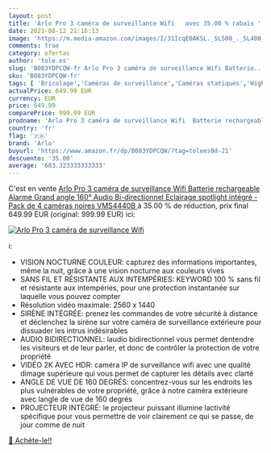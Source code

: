 ```yaml
---
layout: post
title: 'Arlo Pro 3 caméra de surveillance Wifi   avec 35.00 % rabais '
date: 2021-08-12 21:16:13
image: 'https://m.media-amazon.com/images/I/31IcqE0AKSL._SL500_._SL400_.jpg'
comments: true
category: ofertas
author: 'tole.es'
slug: 'B083YDPCQW-fr Arlo Pro 3 caméra de surveillance Wifi Batterie...'
sku: 'B083YDPCQW-fr'
tags: [ 'Bricolage','Caméras de surveillance','Caméras statiques','High-Tech','Photo et caméscopes','Systèmes sécurité pour la maison','Sécurité','arlo', ]
actualPrice: 649.99 EUR
currency: EUR
price: 649.99
comparePrice: 999.99 EUR
prodname: 'Arlo Pro 3 caméra de surveillance Wifi  Batterie rechargeable Alarme Grand angle 160° Audio Bi-directionnel Eclairage spotlight intégré - Pack de 4 caméras noires  VMS4440B '
country: 'fr'
flag: '🇫🇷'
brand: 'Arlo'
buyurl: 'https://www.amazon.fr/dp/B083YDPCQW/?tag=tolees0d-21'
descuento: '35.00'
average: '683.323333333333'
---
```


C'est en vente [Arlo Pro 3 caméra de surveillance Wifi  Batterie rechargeable Alarme Grand angle 160° Audio Bi-directionnel Eclairage spotlight intégré - Pack de 4 caméras noires  VMS4440B ](https://www.amazon.fr/dp/B083YDPCQW/?tag=tolees0d-21)  à  35.00 % de réduction, prix final  649.99 EUR (original: 999.99 EUR) ici:

[![Arlo Pro 3 caméra de surveillance Wifi  ](https://m.media-amazon.com/images/I/31IcqE0AKSL._SL500_._SL400_.jpg)](https://www.amazon.fr/dp/B083YDPCQW/?tag=tolees0d-21)

ℹ️:

- VISION NOCTURNE COULEUR: capturez des informations importantes, même la nuit, grâce à une vision nocturne aux couleurs vives
- SANS FIL ET RÉSISTANTE AUX INTEMPÉRIES: KEYWORD 100 % sans fil et résistante aux intempéries, pour une protection instantanée sur laquelle vous pouvez compter
- Résolution vidéo maximale: 2560 x 1440
- SIRÈNE INTÉGRÉE: prenez les commandes de votre sécurité à distance et déclenchez la sirène sur votre caméra de surveillance extérieure pour dissuader les intrus indésirables
- AUDIO BIDIRECTIONNEL: laudio bidirectionnel vous permet dentendre les visiteurs et de leur parler, et donc de contrôler la protection de votre propriété
- VIDÉO 2K AVEC HDR: caméra IP de surveillance wifi avec une qualité dimage supérieure qui vous permet de capturer les détails avec clarté
- ANGLE DE VUE DE 160 DEGRÉS: concentrez-vous sur les endroits les plus vulnérables de votre propriété, grâce à notre caméra extérieure avec langle de vue de 160 degrés
- PROJECTEUR INTÉGRÉ: le projecteur puissant illumine lactivité spécifique pour vous permettre de voir clairement ce qui se passe, de jour comme de nuit

[🛒 Achète-le!!](https://www.amazon.fr/dp/B083YDPCQW/?tag=tolees0d-21)
